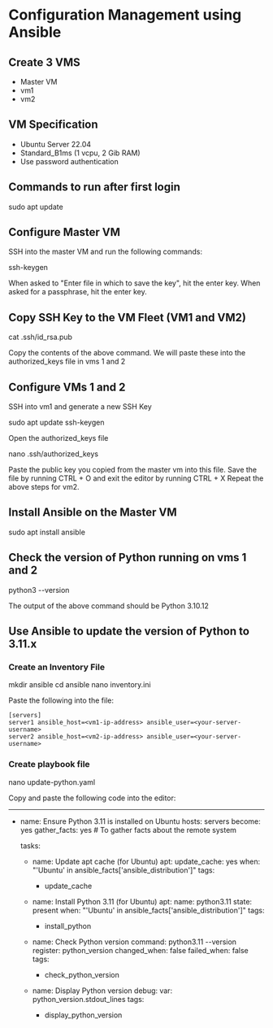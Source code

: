 # Configuration Management using Ansible

## Create 3 VMS
- Master VM
- vm1
- vm2

## VM Specification
- Ubuntu Server 22.04
- Standard_B1ms (1 vcpu, 2 Gib RAM)
- Use password authentication

## Commands to run after first login

  sudo apt update
  
## Configure Master VM
SSH into the master VM and run the following commands:

  ssh-keygen

When asked to "Enter file in which to save the key", hit the enter key.
When asked for a passphrase, hit the enter key.

## Copy SSH Key to the VM Fleet (VM1 and VM2)

  cat .ssh/id_rsa.pub

Copy the contents of the above command. We will paste these into the authorized_keys file in vms 1 and 2

## Configure VMs 1 and 2
SSH into vm1 and generate a new SSH Key

  sudo apt update
  ssh-keygen

Open the authorized_keys file

  nano .ssh/authorized_keys

Paste the public key you copied from the master vm into this file.
Save the file by running CTRL + O and exit the editor by running CTRL + X
Repeat the above steps for vm2.

## Install Ansible on the Master VM

  sudo apt install ansible

## Check the version of Python running on vms 1 and 2

  python3 --version

The output of the above command should be Python 3.10.12

## Use Ansible to update the version of Python to 3.11.x

### Create an Inventory File

  mkdir ansible
  cd ansible
  nano inventory.ini

Paste the following into the file:

    [servers]
    server1 ansible_host=<vm1-ip-address> ansible_user=<your-server-username>
    server2 ansible_host=<vm2-ip-address> ansible_user=<your-server-username>
  
  
### Create playbook file

  nano update-python.yaml

Copy and paste the following code into the editor:

  ---
  - name: Ensure Python 3.11 is installed on Ubuntu
    hosts: servers
    become: yes
    gather_facts: yes  # To gather facts about the remote system
  
    tasks:
      - name: Update apt cache (for Ubuntu)
        apt:
          update_cache: yes
        when: "'Ubuntu' in ansible_facts['ansible_distribution']"
        tags:
          - update_cache
  
      - name: Install Python 3.11 (for Ubuntu)
        apt:
          name: python3.11
          state: present
        when: "'Ubuntu' in ansible_facts['ansible_distribution']"
        tags:
          - install_python
  
      - name: Check Python version
        command: python3.11 --version
        register: python_version
        changed_when: false
        failed_when: false
        tags:
          - check_python_version
  
      - name: Display Python version
        debug:
          var: python_version.stdout_lines
        tags:
          - display_python_version

